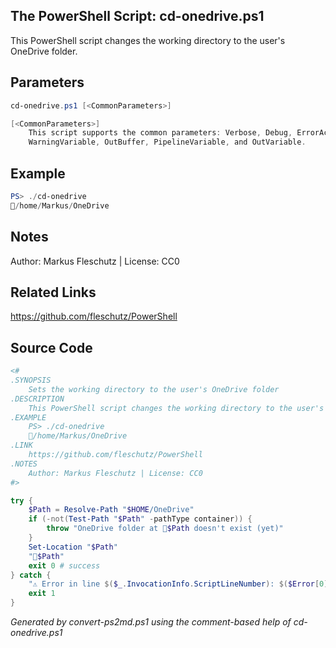 ## The PowerShell Script: cd-onedrive.ps1

This PowerShell script changes the working directory to the user's OneDrive folder.

## Parameters
```powershell
cd-onedrive.ps1 [<CommonParameters>]

[<CommonParameters>]
    This script supports the common parameters: Verbose, Debug, ErrorAction, ErrorVariable, WarningAction, 
    WarningVariable, OutBuffer, PipelineVariable, and OutVariable.
```

## Example
```powershell
PS> ./cd-onedrive
📂/home/Markus/OneDrive

```

## Notes
Author: Markus Fleschutz | License: CC0

## Related Links
https://github.com/fleschutz/PowerShell

## Source Code
```powershell
<#
.SYNOPSIS
	Sets the working directory to the user's OneDrive folder
.DESCRIPTION
	This PowerShell script changes the working directory to the user's OneDrive folder.
.EXAMPLE
	PS> ./cd-onedrive
	📂/home/Markus/OneDrive
.LINK
	https://github.com/fleschutz/PowerShell
.NOTES
	Author: Markus Fleschutz | License: CC0
#>

try {
	$Path = Resolve-Path "$HOME/OneDrive"
	if (-not(Test-Path "$Path" -pathType container)) {
		throw "OneDrive folder at 📂$Path doesn't exist (yet)"
	}
	Set-Location "$Path"
	"📂$Path"
	exit 0 # success
} catch {
	"⚠️ Error in line $($_.InvocationInfo.ScriptLineNumber): $($Error[0])"
	exit 1
}
```

*Generated by convert-ps2md.ps1 using the comment-based help of cd-onedrive.ps1*
